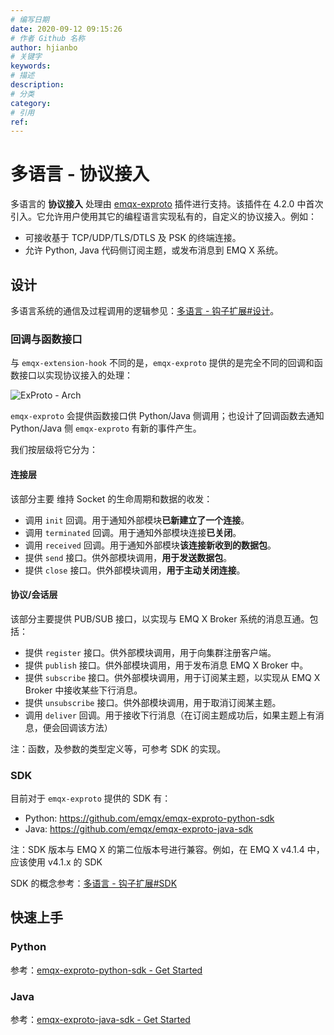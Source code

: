```yaml
---
# 编写日期
date: 2020-09-12 09:15:26
# 作者 Github 名称
author: hjianbo
# 关键字
keywords:
# 描述
description:
# 分类
category: 
# 引用
ref:
---
```


# 多语言 - 协议接入

多语言的 **协议接入** 处理由 [emqx-exproto](https://github.com/emqx/emqx-exproto) 插件进行支持。该插件在 4.2.0 中首次引入。它允许用户使用其它的编程语言实现私有的，自定义的协议接入。例如：

- 可接收基于 TCP/UDP/TLS/DTLS 及 PSK 的终端连接。
- 允许 Python, Java 代码侧订阅主题，或发布消息到 EMQ X 系统。

## 设计

多语言系统的通信及过程调用的逻辑参见：[多语言 - 钩子扩展#设计](lang-exhook.md#design)。

### 回调与函数接口

与 `emqx-extension-hook` 不同的是，`emqx-exproto` 提供的是完全不同的回调和函数接口以实现协议接入的处理：

![ExProto - Arch](./assets/exproto-arch.jpg)

`emqx-exproto` 会提供函数接口供 Python/Java 侧调用；也设计了回调函数去通知 Python/Java 侧 `emqx-exproto` 有新的事件产生。

我们按层级将它分为：

#### 连接层

该部分主要 维持 Socket 的生命周期和数据的收发：

- 调用 `init` 回调。用于通知外部模块**已新建立了一个连接**。
- 调用 `terminated` 回调。用于通知外部模块连接**已关闭**。
- 调用 `received` 回调。用于通知外部模块**该连接新收到的数据包**。
- 提供 `send` 接口。供外部模块调用，**用于发送数据包**。
- 提供 `close` 接口。供外部模块调用，**用于主动关闭连接**。

#### 协议/会话层

该部分主要提供 PUB/SUB 接口，以实现与 EMQ X Broker 系统的消息互通。包括：

- 提供 `register` 接口。供外部模块调用，用于向集群注册客户端。
- 提供 `publish` 接口。供外部模块调用，用于发布消息 EMQ X Broker 中。
- 提供 `subscribe` 接口。供外部模块调用，用于订阅某主题，以实现从 EMQ X Broker 中接收某些下行消息。
- 提供 `unsubscribe` 接口。供外部模块调用，用于取消订阅某主题。
- 调用 `deliver` 回调。用于接收下行消息（在订阅主题成功后，如果主题上有消息，便会回调该方法）

注：函数，及参数的类型定义等，可参考 SDK 的实现。

### SDK

目前对于 `emqx-exproto` 提供的 SDK 有：

- Python: https://github.com/emqx/emqx-exproto-python-sdk
- Java: https://github.com/emqx/emqx-exproto-java-sdk

注：SDK 版本与 EMQ X 的第二位版本号进行兼容。例如，在 EMQ X v4.1.4 中，应该使用 v4.1.x 的 SDK


SDK 的概念参考：[多语言 - 钩子扩展#SDK](lang-exhook.md#sdk)

## 快速上手

### Python

参考：[emqx-exproto-python-sdk - Get Started](https://github.com/emqx/emqx-exproto-python-sdk#get-started)

### Java

参考：[emqx-exproto-java-sdk - Get Started](https://github.com/emqx/emqx-exproto-java-sdk#get-started)
